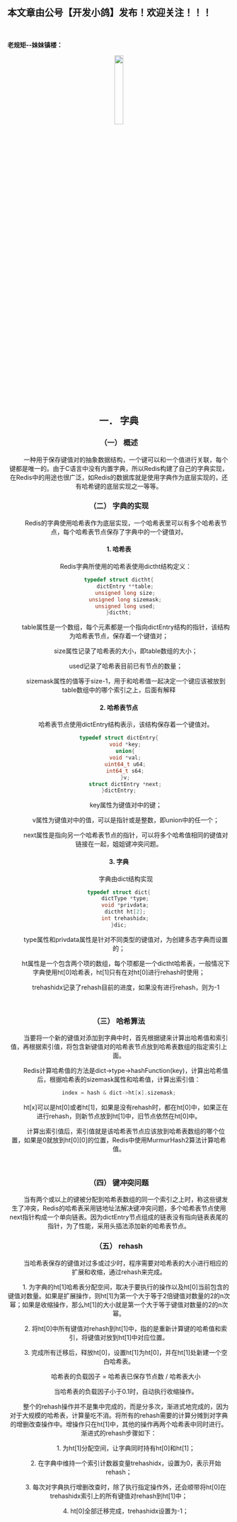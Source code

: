 ﻿## 本文章由公号【开发小鸽】发布！欢迎关注！！！
<br>

**老规矩--妹妹镇楼：**
<center>
<img src="https://img-blog.csdnimg.cn/20200721223424816.JPG"   width="20%">


## 一．	字典
### （一）	概述

&nbsp;  &nbsp;  &nbsp;  &nbsp; 一种用于保存键值对的抽象数据结构，一个键可以和一个值进行关联，每个键都是唯一的。由于C语言中没有内置字典，所以Redis构建了自己的字典实现，在Redis中的用途也很广泛，如Redis的数据库就是使用字典作为底层实现的，还有哈希键的底层实现之一等等。
<br>


### （二）	字典的实现

&nbsp;  &nbsp;  &nbsp;  &nbsp; Redis的字典使用哈希表作为底层实现，一个哈希表里可以有多个哈希表节点，每个哈希表节点保存了字典中的一个键值对。
<br>


#### 1.	哈希表

&nbsp;  &nbsp;  &nbsp;  &nbsp; Redis字典所使用的哈希表使用dictht结构定义：

```c
typedef struct dictht{
	dictEntry **table;
	unsigned long size;
	unsigned long sizemask;
	unsigned long used;
}dictht;
```

&nbsp;  &nbsp;  &nbsp;  &nbsp; table属性是一个数组，每个元素都是一个指向dictEntry结构的指针，该结构为哈希表节点，保存着一个键值对；

&nbsp;  &nbsp;  &nbsp;  &nbsp; size属性记录了哈希表的大小，即table数组的大小；

&nbsp;  &nbsp;  &nbsp;  &nbsp; used记录了哈希表目前已有节点的数量；

&nbsp;  &nbsp;  &nbsp;  &nbsp; sizemask属性的值等于size-1，用于和哈希值一起决定一个键应该被放到table数组中的哪个索引之上，后面有解释
<br>


#### 2.	哈希表节点

&nbsp;  &nbsp;  &nbsp;  &nbsp; 哈希表节点使用dictEntry结构表示，该结构保存着一个键值对。

```c
typedef struct dictEntry{
	void *key;
	union{
	void *val;
	uint64_t u64;
	int64_t s64;
	}v;
	struct dictEntry *next;
}dictEntry;
```

&nbsp;  &nbsp;  &nbsp;  &nbsp; key属性为键值对中的键；

&nbsp;  &nbsp;  &nbsp;  &nbsp; v属性为键值对中的值，可以是指针或是整数，即union中的任一个；

&nbsp;  &nbsp;  &nbsp;  &nbsp; next属性是指向另一个哈希表节点的指针，可以将多个哈希值相同的键值对链接在一起，姐姐键冲突问题。
<br>


#### 3.	字典

&nbsp;  &nbsp;  &nbsp;  &nbsp; 字典由dict结构实现

```c
typedef struct dict{
	dictType *type;
	void *privdata;
	dictht ht[2];
	int trehashidx;
}dic;
```

&nbsp;  &nbsp;  &nbsp;  &nbsp; type属性和privdata属性是针对不同类型的键值对，为创建多态字典而设置的；

&nbsp;  &nbsp;  &nbsp;  &nbsp; ht属性是一个包含两个项的数组，每个项都是一个dictht哈希表，一般情况下字典使用ht[0]哈希表，ht[1]只有在对ht[0]进行rehash时使用；

&nbsp;  &nbsp;  &nbsp;  &nbsp; trehashidx记录了rehash目前的进度，如果没有进行rehash，则为-1

<br>


### （三）	哈希算法

&nbsp;  &nbsp;  &nbsp;  &nbsp; 当要将一个新的键值对添加到字典中时，首先根据键来计算出哈希值和索引值，再根据索引值，将包含新键值对的哈希表节点放到哈希表数组的指定索引上面。

&nbsp;  &nbsp;  &nbsp;  &nbsp; Redis计算哈希值的方法是dict->type->hashFunction(key)，计算出哈希值后，根据哈希表的sizemask属性和哈希值，计算出索引值： 

```c
index = hash & dict->ht[x].sizemask;
```

&nbsp;  &nbsp;  &nbsp;  &nbsp; ht[x]可以是ht[0]或者ht[1]，如果是没有rehash时，都在ht[0]中，如果正在进行rehash，则新节点放到ht[1]中，旧节点依然在ht[0]中。

&nbsp;  &nbsp;  &nbsp;  &nbsp; 计算出索引值后，索引值就是该哈希表节点应该放到哈希表数组的哪个位置，如果是0就放到ht[0][0]的位置，Redis中使用MurmurHash2算法计算哈希值。

<br>

### （四）	键冲突问题

&nbsp;  &nbsp;  &nbsp;  &nbsp; 当有两个或以上的键被分配到哈希表数组的同一个索引之上时，称这些键发生了冲突，Redis的哈希表采用链地址法解决键冲突问题，多个哈希表节点使用next指针构成一个单向链表。因为dictEntry节点组成的链表没有指向链表表尾的指针，为了性能，采用头插法添加新的哈希表节点。
<br>


### （五）	rehash

&nbsp;  &nbsp;  &nbsp;  &nbsp; 当哈希表保存的键值对过多或过少时，程序需要对哈希表的大小进行相应的扩展和收缩，通过rehash来完成。

&nbsp;  &nbsp;  &nbsp;  &nbsp; 1.	为字典的ht[1]哈希表分配空间，取决于要执行的操作以及ht[0]当前包含的键值对数量。如果是扩展操作，则ht[1]为第一个大于等于2倍键值对数量的2的n次幂；如果是收缩操作，那么ht[1]的大小就是第一个大于等于键值对数量的2的n次幂。

&nbsp;  &nbsp;  &nbsp;  &nbsp; 2.	将ht[0]中所有键值对rehash到ht[1]中，指的是重新计算键的哈希值和索引，将键值对放到ht[1]中对应位置。

&nbsp;  &nbsp;  &nbsp;  &nbsp; 3.	完成所有迁移后，释放ht[0]，设置ht[1]为ht[0]，并在ht[1]处新建一个空白哈希表。

&nbsp;  &nbsp;  &nbsp;  &nbsp; 哈希表的负载因子 = 哈希表已保存节点数 / 哈希表大小

&nbsp;  &nbsp;  &nbsp;  &nbsp; 当哈希表的负载因子小于0.1时，自动执行收缩操作。

&nbsp;  &nbsp;  &nbsp;  &nbsp; 整个的rehash操作并不是集中完成的，而是分多次，渐进式地完成的，因为对于大规模的哈希表，计算量吃不消。将所有的rehash需要的计算分摊到对字典的增删改查操作中。增操作只在ht[1]中，其他的操作再两个哈希表中同时进行。渐进式的rehash步骤如下：

&nbsp;  &nbsp;  &nbsp;  &nbsp; 1.	为ht[1]分配空间，让字典同时持有ht[0]和ht[1]；

&nbsp;  &nbsp;  &nbsp;  &nbsp; 2.	在字典中维持一个索引计数器变量trehashidx，设置为0，表示开始rehash；

&nbsp;  &nbsp;  &nbsp;  &nbsp; 3.	每次对字典执行增删改查时，除了执行指定操作外，还会顺带将ht[0]在trehashidx索引上的所有键值对rehash到ht[1]中；

&nbsp;  &nbsp;  &nbsp;  &nbsp; 4.	ht[0]全部迁移完成，trehashidx设置为-1；


